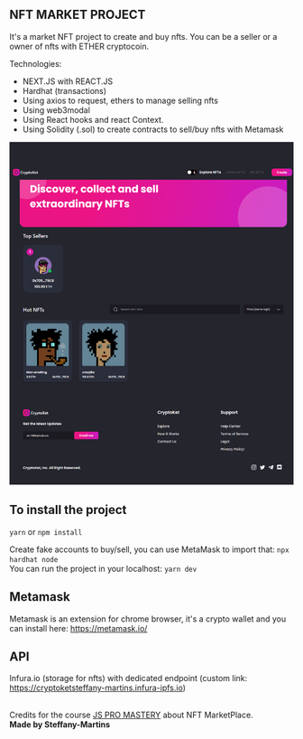 ## NFT MARKET PROJECT 
It's a market NFT project to create and buy nfts. You can be a seller or a owner of nfts with ETHER cryptocoin. 

Technologies:
- NEXT.JS with REACT.JS
- Hardhat (transactions)
- Using axios to request, ethers to manage selling nfts 
- Using web3modal
- Using React hooks and react Context.
- Using Solidity (.sol) to create contracts to sell/buy nfts with Metamask

![Market NFT Project](https://github.com/Steffany-Martins/mkt-nft-project/blob/main/assets/localhost_3000_.png)


## To install the project

`yarn` or `npm install`

Create fake accounts to buy/sell, you can use MetaMask to import that: `npx hardhat node `
<br/>
You can run the project in your localhost: `yarn dev`
## Metamask
Metamask is an extension for chrome browser, it's a crypto wallet and you can install here: https://metamask.io/

## API 
Infura.io (storage for nfts) with dedicated endpoint (custom link: https://cryptoketsteffany-martins.infura-ipfs.io)

<br/>
Credits for the course <a href="https://www.completepathtojavascriptmastery.com/courses/category/next-js" target="_blank">JS PRO MASTERY</a> about NFT MarketPlace.
<br/>
<b>Made by Steffany-Martins</b>
